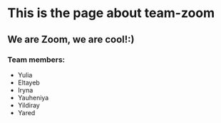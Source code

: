 # This is the page about team-zoom

## We are Zoom, we are cool!:)

### Team members:
* Yulia
* Eltayeb
* Iryna
* Yauheniya
* Yildiray
* Yared